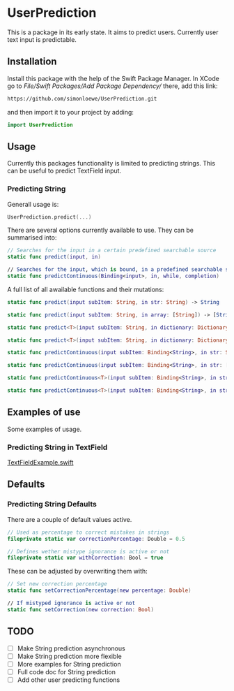 # UserPrediction

This is a package in its early state. It aims to predict users. Currently user text input is predictable.

## Installation

Install this package with the help of the Swift Package Manager. In XCode go to *File/Swift Packages/Add Package Dependency/* there, add this link: 

```HTML
https://github.com/simonloewe/UserPrediction.git
```

and then import it to your project by adding: 

```Swift
import UserPrediction
```

## Usage

Currently this packages functionality is limited to predicting strings. This can be useful to predict TextField input.

### Predicting String

Generall usage is:

```Swift
UserPrediction.predict(...)
```

There are several options currently available to use. They can be summarised into:

```Swift
// Searches for the input in a certain predefined searchable source
static func predict(input, in)

// Searches for the input, which is bound, in a predefined searchable source and returns it continuously via an @escaping completion for as long as a certain condition is set or at max. 60 seconds have passed
static func predictContinuous(Binding<input>, in, while, completion)
```

A full list of all awailable functions and their mutations:

```Swift
static func predict(input subItem: String, in str: String) -> String

static func predict(input subItem: String, in array: [String]) -> [String]

static func predict<T>(input subItem: String, in dictionary: Dictionary<T, String>) -> Dictionary<T, String>

static func predict<T>(input subItem: String, in dictionary: Dictionary<String, T>) -> Dictionary<String, T>

static func predictContinuous(input subItem: Binding<String>, in str: String, while condition: Bool, completion: @escaping (String) -> Void)

static func predictContinuous(input subItem: Binding<String>, in str: [String], while condition: Bool, completion: @escaping ([String]) -> Void)

static func predictContinuous<T>(input subItem: Binding<String>, in str: Dictionary<T, String>, while condition: Bool, completion: @escaping (Dictionary<T, String>) -> Void)

static func predictContinuous<T>(input subItem: Binding<String>, in str: Dictionary<String, T>, while condition: Bool, completion: @escaping (Dictionary<String, T>) -> Void)
```

## Examples of use

Some examples of usage.

### Predicting String in TextField

[TextFieldExample.swift](Sources/UserPrediction/Examples/StringPrediction/TextFieldExample.swift)

## Defaults

### Predicting String Defaults

There are a couple of default values active.

```Swift
// Used as percentage to correct mistakes in strings
fileprivate static var correctionPercentage: Double = 0.5

// Defines wether mistype ignorance is active or not
fileprivate static var withCorrection: Bool = true
```

These can be adjusted by overwriting them with:

```Swift
// Set new correction percentage
static func setCorrectionPercentage(new percentage: Double)

// If mistyped ignorance is active or not
static func setCorrection(new correction: Bool)
```

## TODO

- [ ] Make String prediction asynchronous
- [ ] Make String prediction more flexible
- [ ] More examples for String prediction
- [ ] Full code doc for String prediction
- [ ] Add other user predicting functions
